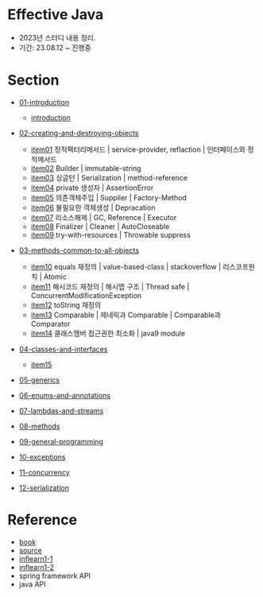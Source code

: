 # Effective Java

- 2023년 스터디 내용 정리.
- 기간: 23.08.12 ~ 진행중

# Section

- [01-introduction](docs/01-introduction)
  - [introduction](docs/01-introduction/introduction.md)

- [02-creating-and-destroying-objects](docs/02-creating-and-destroying-objects)
  - [item01](docs/02-creating-and-destroying-objects/item01) 정적팩터리메서드 |  service-provider, reflaction | 인터페이스와 정적메서드
  - [item02](docs/02-creating-and-destroying-objects/item02) Builder |  immutable-string
  - [item03](docs/02-creating-and-destroying-objects/item03) 싱글턴 | Serialization | method-reference
  - [item04](docs/02-creating-and-destroying-objects/item04) private 생성자 | AssertionError
  - [item05](docs/02-creating-and-destroying-objects/item05) 의존객체주입 |  Supplier | Factory-Method
  - [item06](docs/02-creating-and-destroying-objects/item06) 불필요한 객체생성 | Depracation
  - [item07](docs/02-creating-and-destroying-objects/item07) 리소스해제 | GC, Reference | Executor
  - [item08](docs/02-creating-and-destroying-objects/item08) Finalizer | Cleaner | AutoCloseable
  - [item09](docs/02-creating-and-destroying-objects/item09) try-with-resources | Throwable suppress
  
- [03-methods-common-to-all-objects](docs/03-methods-common-to-all-objects)
  - [item10](docs/03-methods-common-to-all-objects/item10) equals 재정의 | value-based-class | stackoverflow | 리스코프원칙 | Atomic
  - [item11](docs/03-methods-common-to-all-objects/item11) 해시코드 재정의 | 해시맵 구조 | Thread safe | ConcurrentModificationException
  - [item12](docs/03-methods-common-to-all-objects/item12) toString 재정의
  - [item13](docs/03-methods-common-to-all-objects/item13) Comparable | 제네릭과 Comparable | Comparable과 Comparator
  - [item14](docs/03-methods-common-to-all-objects/item14) 클래스맴버 접근권한 최소화 | java9 module
  
- [04-classes-and-interfaces](docs/04-classes-and-interfaces)
  - [item15](docs/04-classes-and-interfaces/item15)

- [05-generics](docs/05-generics)

- [06-enums-and-annotations](docs/06-enums-and-annotations)

- [07-lambdas-and-streams](docs/07-lambdas-and-streams)

- [08-methods](docs/08-methods)

- [09-general-programming](docs/09-general-programming)

- [10-exceptions](docs/10-exceptions)

- [11-concurrency](docs/11-concurrency)

- [12-serialization](docs/12-serialization)



# Reference

- [book](https://www.yes24.com/Product/Goods/65551284)
- [source](https://github.com/jbloch/effective-java-3e-source-code)
- [inflearn1-1](https://github.com/whiteship/effective-java)
- [inflearn1-2](https://github.com/whiteship/chinese-hello-service)
- spring framework API
- java API
